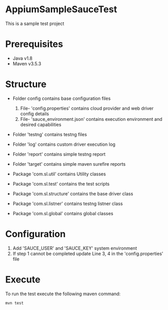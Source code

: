 # AppiumSampleSauceTest
This is a sample test project

# Prerequisites
- Java v1.8
- Maven v3.5.3

# Structure

- Folder config contains base configuration files
    1. File- 'config.properties' contains cloud provider and web driver config details
    2. File- 'sauce_environment.json' contains execution environment and desired capabilities
- Folder 'testng' contains testng files
- Folder 'log' contains custom driver execution log
- Folder 'report' contains simple testng report
- Folder 'target' contains simple maven surefire reports

- Package 'com.sl.util' contains Utility classes
- Package 'com.sl.test' contains the test scripts
- Package 'com.sl.structure' contains the base driver class
- Package 'com.sl.listner' contains testng listner class
- Package 'com.sl.global' contains global classes

# Configuration

1. Add 'SAUCE_USER' and 'SAUCE_KEY' system environment
2. If step 1 cannot be completed update Line 3, 4 in the 'config.properties' file

# Execute

To run the test execute the following maven command:
```
mvn test
```
